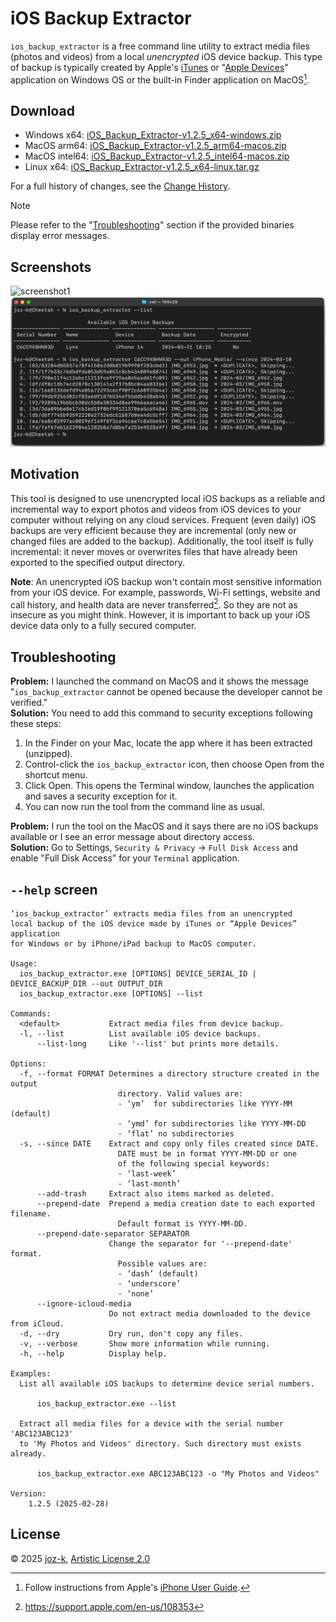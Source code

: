 iOS Backup Extractor
====================

`ios_backup_extractor` is a free command line utility to extract media files (photos and videos)
from a local _unencrypted_ iOS device backup. This type of backup is typically created by Apple's [iTunes][itunes-url]
or "[Apple Devices][apple-devices-url]" application on Windows OS or the built-in Finder application on MacOS[^1].

[^1]: Follow instructions from Apple's [iPhone User Guide](https://support.apple.com/guide/iphone/back-up-iphone-iph3ecf67d29/ios).

[itunes-url]: https://apps.microsoft.com/detail/9pb2mz1zmb1s
[apple-devices-url]: https://apps.microsoft.com/detail/9np83lwlpz9k

Download
---------

* Windows x64: [iOS_Backup_Extractor-v1.2.5_x64-windows.zip](https://github.com/joz-k/ios_backup_extractor/releases/download/v1.2.5/iOS_Backup_Extractor-v1.2.5_x64-windows.zip)
* MacOS arm64: [iOS_Backup_Extractor-v1.2.5_arm64-macos.zip](https://github.com/joz-k/ios_backup_extractor/releases/download/v1.2.5/iOS_Backup_Extractor-v1.2.5_arm64-macos.zip)
* MacOS intel64: [iOS_Backup_Extractor-v1.2.5_intel64-macos.zip](https://github.com/joz-k/ios_backup_extractor/releases/download/v1.2.5/iOS_Backup_Extractor-v1.2.5_intel64-macos.zip)
* Linux x64: [iOS_Backup_Extractor-v1.2.5_x64-linux.tar.gz](https://github.com/joz-k/ios_backup_extractor/releases/download/v1.2.5/iOS_Backup_Extractor-v1.2.5_x64-linux.tar.gz)

For a full history of changes, see the [Change History](History.md).

> [!NOTE]
> Please refer to the "[Troubleshooting](#troubleshooting)" section if the provided binaries display error messages.

Screenshots
-----------

![screenshot1](doc/res/win_screenshot1.png "Windows screenhost")
![screenshot1](doc/res/macos_screenshot1.png "MacOS screenhost")

Motivation
----------

This tool is designed to use unencrypted local iOS backups as a reliable and incremental way to export photos and videos from iOS devices to your computer without relying on any cloud services. Frequent (even daily) iOS backups are very efficient because they are incremental (only new or changed files are added to the backup). Additionally, the tool itself is fully incremental: it never moves or overwrites files that have already been exported to the specified output directory.

**Note**: An unencrypted iOS backup won't contain most sensitive information from your iOS device. For example, passwords, Wi-Fi settings, website and call history, and health data are never transferred[^2]. So they are not as insecure as you might think. However, it is important to back up your iOS device data only to a fully secured computer.

[^2]: https://support.apple.com/en-us/108353

Troubleshooting
---------------

**Problem:** I launched the command on MacOS and it shows the message "`ios_backup_extractor` cannot be opened because the developer cannot be verified."\
**Solution:** You need to add this command to security exceptions following these steps:
 1. In the Finder on your Mac, locate the app where it has been extracted (unzipped). 
 2. Control-click the `ios_backup_extractor` icon, then choose Open from the shortcut menu.
 3. Click Open. This opens the Terminal window, launches the application and saves a security exception for it.
 4. You can now run the tool from the command line as usual.

**Problem:** I run the tool on the MacOS and it says there are no iOS backups available or I see an error message
             about directory access.\
**Solution:** Go to Settings, `Security & Privacy` → `Full Disk Access` and enable "Full Disk Access" for your
              `Terminal` application.

`--help` screen
---------------
```
‘ios_backup_extractor’ extracts media files from an unencrypted
local backup of the iOS device made by iTunes or “Apple Devices” application
for Windows or by iPhone/iPad backup to MacOS computer.

Usage:
  ios_backup_extractor.exe [OPTIONS] DEVICE_SERIAL_ID | DEVICE_BACKUP_DIR --out OUTPUT_DIR
  ios_backup_extractor.exe [OPTIONS] --list

Commands:
  <default>           Extract media files from device backup.
  -l, --list          List available iOS device backups.
      --list-long     Like '--list' but prints more details.

Options:
  -f, --format FORMAT Determines a directory structure created in the output
                        directory. Valid values are:
                        - ‘ym’  for subdirectories like YYYY-MM (default)
                        - ‘ymd’ for subdirectories like YYYY-MM-DD
                        - ‘flat’ no subdirectories
  -s, --since DATE    Extract and copy only files created since DATE.
                        DATE must be in format YYYY-MM-DD or one
                        of the following special keywords:
                        - ‘last-week’
                        - ‘last-month’
      --add-trash     Extract also items marked as deleted.
      --prepend-date  Prepend a media creation date to each exported filename.
                        Default format is YYYY-MM-DD.
      --prepend-date-separator SEPARATOR
                      Change the separator for '--prepend-date' format.
                        Possible values are:
                        - ‘dash’ (default)
                        - ‘underscore’
                        - ‘none’
      --ignore-icloud-media
                      Do not extract media downloaded to the device from iCloud.
  -d, --dry           Dry run, don't copy any files.
  -v, --verbose       Show more information while running.
  -h, --help          Display help.

Examples:
  List all available iOS backups to determine device serial numbers.

      ios_backup_extractor.exe --list

  Extract all media files for a device with the serial number 'ABC123ABC123'
  to 'My Photos and Videos' directory. Such directory must exists already.

      ios_backup_extractor.exe ABC123ABC123 -o "My Photos and Videos"

Version:
    1.2.5 (2025-02-28)
```

License
-------

© 2025  [joz-k](https://github.com/joz-k/), [Artistic License 2.0](http://www.perlfoundation.org/artistic_license_2_0)
